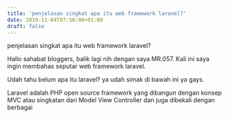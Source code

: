 ```yaml
---
title: 'penjelasan singkat apa itu web framework laravel?'
date: 2019-11-04T07:50:00+01:00
draft: false
---
```


  
  
  
  
  
  
  
  
penjelasan singkat apa itu web framework laravel?  
  
Hallo sahabat bloggers, balik lagi nih dengan saya MR.057. Kali ini saya ingin membahas seputar web framework laravel.  
  
Udah tahu belum apa itu laravel? ya udah simak di bawah ini ya gays.  
  
  
  
Laravel adalah PHP open source framework yang dibangun dengan konsep MVC atau singkatan dari Model View Controller dan juga dibekali dengan berbagai